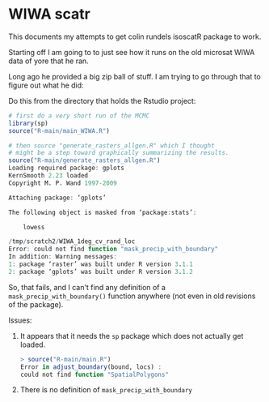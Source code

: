 
# WIWA scatr

This documents my attempts to get colin rundels isoscatR package to work.

Starting off I am going to to just see how it runs on the old microsat WIWA data of yore that
he ran.

Long ago he provided a big zip ball of stuff.  I am trying to go through that to figure out what he did:


Do this from the directory that holds the Rstudio project:
```r
# first do a very short run of the MCMC
library(sp)
source("R-main/main_WIWA.R")

# then source "generate_rasters_allgen.R" which I thought
# might be a step toward graphically summarizing the results.
source("R-main/generate_rasters_allgen.R")
Loading required package: gplots
KernSmooth 2.23 loaded
Copyright M. P. Wand 1997-2009

Attaching package: ‘gplots’

The following object is masked from ‘package:stats’:

    lowess

/tmp/scratch2/WIWA_1deg_cv_rand_loc 
Error: could not find function "mask_precip_with_boundary"
In addition: Warning messages:
1: package ‘raster’ was built under R version 3.1.1 
2: package ‘gplots’ was built under R version 3.1.2 
```

So, that fails, and I can't find any definition of a `mask_precip_with_boundary()` function
anywhere (not even in old revisions of the package).



Issues:

1. It appears that it needs the `sp` package which does not actually get loaded.
    ```r
    > source("R-main/main.R")
    Error in adjust_boundary(bound, locs) : 
    could not find function "SpatialPolygons"
    ```
2. There is no definition of `mask_precip_with_boundary` 
